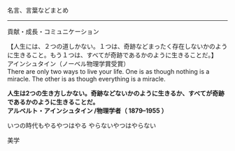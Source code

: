 名言、言葉などまとめ

---

貢献・成長・コミュニケーション


【人生には、２つの道しかない。１つは、奇跡などまったく存在しないかのように生きること。もう１つは、すべてが奇跡であるかのように生きることだ。】  
アインシュタイン（ノーベル物理学賞受賞）  
There are only two ways to live your life. One is as though nothing is a miracle. The other is as though everything is a miracle.

**人生は2つの生き方しかない。奇跡などないかのように生きるか、すべてが奇跡であるかのように生きることだ。  
アルベルト・アインシュタイン /物理学者（ 1879–1955 ）**


いつの時代もやるやつはやる
やらないやつはやらない

美学

